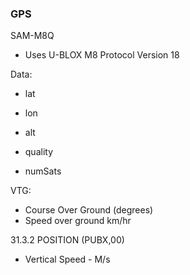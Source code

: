 ### GPS
SAM-M8Q
 - Uses U-BLOX M8 Protocol Version 18

 Data:
  - lat
  - lon
  - alt

  - quality
  - numSats


VTG:
 - Course Over Ground (degrees)
 - Speed over ground km/hr


31.3.2 POSITION (PUBX,00)
 - Vertical Speed - M/s
